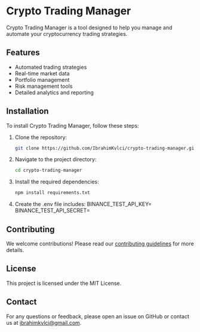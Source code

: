 # Crypto Trading Manager

Crypto Trading Manager is a tool designed to help you manage and automate your cryptocurrency trading strategies.

## Features

- Automated trading strategies
- Real-time market data
- Portfolio management
- Risk management tools
- Detailed analytics and reporting

## Installation

To install Crypto Trading Manager, follow these steps:

1. Clone the repository:
    ```bash
    git clone https://github.com/IbrahimKvlci/crypto-trading-manager.git
    ```
2. Navigate to the project directory:
    ```bash
    cd crypto-trading-manager
    ```
3. Install the required dependencies:
    ```bash
    npm install requirements.txt
    ```
4. Create the .env file includes:
    BINANCE_TEST_API_KEY=<YourTestApiKey>
    BINANCE_TEST_API_SECRET=<YourTestApiSecret>

## Contributing

We welcome contributions! Please read our [contributing guidelines](CONTRIBUTING.md) for more details.

## License

This project is licensed under the MIT License.

## Contact

For any questions or feedback, please open an issue on GitHub or contact us at ibrahimkvlci@gmail.com.
